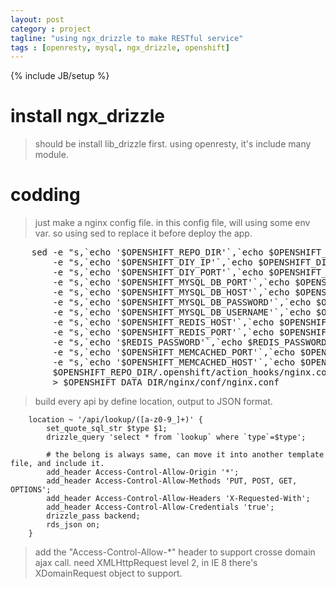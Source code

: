 ```yaml
---
layout: post
category : project
tagline: "using ngx_drizzle to make RESTful service"
tags : [openresty, mysql, ngx_drizzle, openshift]
---
```

{% include JB/setup %}

# install ngx_drizzle
> should be install lib_drizzle first.
> using openresty, it's include many module.

# codding
> just make a nginx config file.
> in this config file, will using some env var. so using sed to replace it before deploy the app.

<pre>
    sed -e "s,`echo '$OPENSHIFT_REPO_DIR'`,`echo $OPENSHIFT_REPO_DIR`," \
        -e "s,`echo '$OPENSHIFT_DIY_IP'`,`echo $OPENSHIFT_DIY_IP`," \
        -e "s,`echo '$OPENSHIFT_DIY_PORT'`,`echo $OPENSHIFT_DIY_PORT`," \
        -e "s,`echo '$OPENSHIFT_MYSQL_DB_PORT'`,`echo $OPENSHIFT_MYSQL_DB_PORT`," \
        -e "s,`echo '$OPENSHIFT_MYSQL_DB_HOST'`,`echo $OPENSHIFT_MYSQL_DB_HOST`," \
        -e "s,`echo '$OPENSHIFT_MYSQL_DB_PASSWORD'`,`echo $OPENSHIFT_MYSQL_DB_PASSWORD`," \
        -e "s,`echo '$OPENSHIFT_MYSQL_DB_USERNAME'`,`echo $OPENSHIFT_MYSQL_DB_USERNAME`," \
        -e "s,`echo '$OPENSHIFT_REDIS_HOST'`,`echo $OPENSHIFT_REDIS_HOST`," \
        -e "s,`echo '$OPENSHIFT_REDIS_PORT'`,`echo $OPENSHIFT_REDIS_PORT`," \
        -e "s,`echo '$REDIS_PASSWORD'`,`echo $REDIS_PASSWORD`," \
        -e "s,`echo '$OPENSHIFT_MEMCACHED_PORT'`,`echo $OPENSHIFT_MEMCACHED_PORT`," \
        -e "s,`echo '$OPENSHIFT_MEMCACHED_HOST'`,`echo $OPENSHIFT_MEMCACHED_HOST`," \
        $OPENSHIFT_REPO_DIR/.openshift/action_hooks/nginx.conf.template \
        > $OPENSHIFT_DATA_DIR/nginx/conf/nginx.conf
</pre>

> build every api by define location, output to JSON format.
```nginx
    location ~ '/api/lookup/([a-z0-9_]+)' {
        set_quote_sql_str $type $1;
        drizzle_query 'select * from `lookup` where `type`=$type';

        # the belong is always same, can move it into another template file, and include it.
        add_header Access-Control-Allow-Origin '*';
        add_header Access-Control-Allow-Methods 'PUT, POST, GET, OPTIONS';
        add_header Access-Control-Allow-Headers 'X-Requested-With';
        add_header Access-Control-Allow-Credentials 'true';
        drizzle_pass backend;
        rds_json on;
    }
```
> add the "Access-Control-Allow-*" header to support crosse domain ajax call.
> need XMLHttpRequest level 2, in IE 8 there's XDomainRequest object to support.